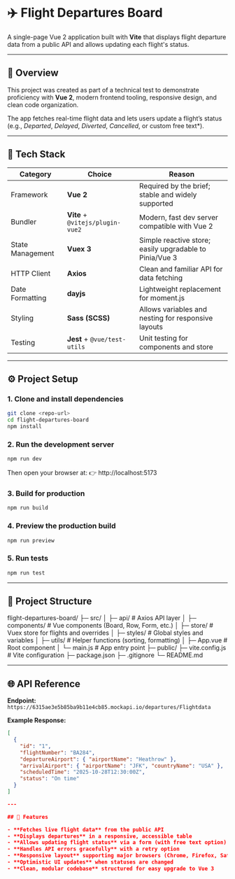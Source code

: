 # ✈️ Flight Departures Board

A single-page Vue 2 application built with **Vite** that displays flight departure data from a public API and allows updating each flight's status.

---

## 🚀 Overview

This project was created as part of a technical test to demonstrate proficiency with **Vue 2**, modern frontend tooling, responsive design, and clean code organization. 

The app fetches real-time flight data and lets users update a flight’s status (e.g., *Departed*, *Delayed*, *Diverted*, *Cancelled*, or custom free text*).

---

## 🧱 Tech Stack

| Category | Choice | Reason |
|-----------|---------|--------|
| Framework | **Vue 2** | Required by the brief; stable and widely supported |
| Bundler | **Vite** + `@vitejs/plugin-vue2` | Modern, fast dev server compatible with Vue 2 |
| State Management | **Vuex 3** | Simple reactive store; easily upgradable to Pinia/Vue 3 |
| HTTP Client | **Axios** | Clean and familiar API for data fetching |
| Date Formatting | **dayjs** | Lightweight replacement for moment.js |
| Styling | **Sass (SCSS)** | Allows variables and nesting for responsive layouts |
| Testing | **Jest** + `@vue/test-utils` | Unit testing for components and store |

---

## ⚙️ Project Setup

### 1. Clone and install dependencies
```bash
git clone <repo-url>
cd flight-departures-board
npm install
```

### 2. Run the development server
```bash
npm run dev
```

Then open your browser at:
👉 http://localhost:5173

### 3. Build for production
```bash
npm run build
```

### 4. Preview the production build
```bash
npm run preview
```

### 5. Run tests
```bash
npm run test
```

---

## 🧩 Project Structure

flight-departures-board/
├─ src/
│  ├─ api/                # Axios API layer
│  ├─ components/         # Vue components (Board, Row, Form, etc.)
│  ├─ store/              # Vuex store for flights and overrides
│  ├─ styles/             # Global styles and variables
│  ├─ utils/              # Helper functions (sorting, formatting)
│  ├─ App.vue             # Root component
│  └─ main.js             # App entry point
├─ public/
├─ vite.config.js         # Vite configuration
├─ package.json
├─ .gitignore
└─ README.md

---

## 🌐 API Reference

**Endpoint:**  
`https://6315ae3e5b85ba9b11e4cb85.mockapi.io/departures/Flightdata`

**Example Response:**
```json
[
  {
    "id": "1",
    "flightNumber": "BA284",
    "departureAirport": { "airportName": "Heathrow" },
    "arrivalAirport": { "airportName": "JFK", "countryName": "USA" },
    "scheduledTime": "2025-10-28T12:30:00Z",
    "status": "On time"
  }
]

---

## 🧠 Features

- **Fetches live flight data** from the public API  
- **Displays departures** in a responsive, accessible table  
- **Allows updating flight status** via a form (with free text option)  
- **Handles API errors gracefully** with a retry option  
- **Responsive layout** supporting major browsers (Chrome, Firefox, Safari, Edge)  
- **Optimistic UI updates** when statuses are changed  
- **Clean, modular codebase** structured for easy upgrade to Vue 3
